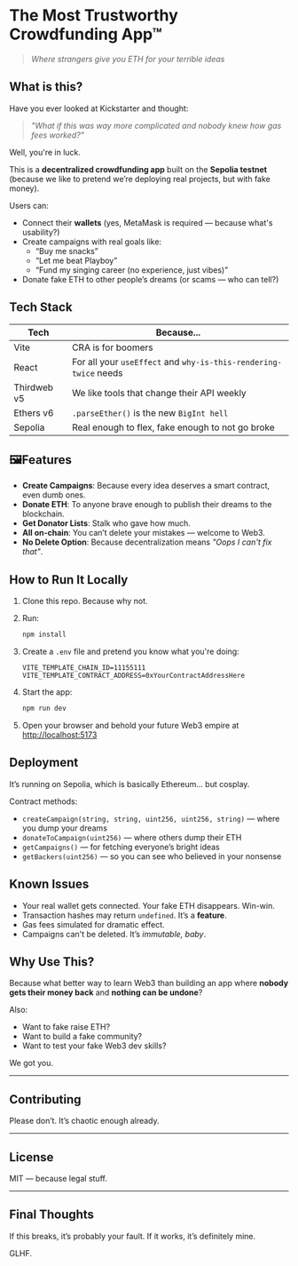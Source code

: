 # The Most Trustworthy Crowdfunding App™  
> *Where strangers give you ETH for your terrible ideas*

## What is this?

Have you ever looked at Kickstarter and thought:  
> *"What if this was way more complicated and nobody knew how gas fees worked?"*  

Well, you're in luck.

This is a **decentralized crowdfunding app** built on the **Sepolia testnet** (because we like to pretend we’re deploying real projects, but with fake money).  

Users can:
- Connect their **wallets** (yes, MetaMask is required — because what's usability?)
- Create campaigns with real goals like:
  - “Buy me snacks”
  - “Let me beat Playboy”
  - “Fund my singing career (no experience, just vibes)”
- Donate fake ETH to other people’s dreams (or scams — who can tell?)

## Tech Stack

| Tech         | Because... |
|--------------|------------|
| Vite         | CRA is for boomers |
| React        | For all your `useEffect` and `why-is-this-rendering-twice` needs |
| Thirdweb v5  | We like tools that change their API weekly |
| Ethers v6    | `.parseEther()` is the new `BigInt hell` |
| Sepolia      | Real enough to flex, fake enough to not go broke |

## 🖼Features

- **Create Campaigns**: Because every idea deserves a smart contract, even dumb ones.
- **Donate ETH**: To anyone brave enough to publish their dreams to the blockchain.
- **Get Donator Lists**: Stalk who gave how much.
- **All on-chain**: You can’t delete your mistakes — welcome to Web3.
- **No Delete Option**: Because decentralization means *"Oops I can't fix that"*.

## How to Run It Locally

1. Clone this repo. Because why not.
2. Run:

    ```bash
    npm install
    ```

3. Create a `.env` file and pretend you know what you're doing:

    ```env
    VITE_TEMPLATE_CHAIN_ID=11155111
    VITE_TEMPLATE_CONTRACT_ADDRESS=0xYourContractAddressHere
    ```

4. Start the app:

    ```bash
    npm run dev
    ```

5. Open your browser and behold your future Web3 empire at [http://localhost:5173](http://localhost:5173)

## Deployment

It’s running on Sepolia, which is basically Ethereum... but cosplay.

Contract methods:
- `createCampaign(string, string, uint256, uint256, string)` — where you dump your dreams
- `donateToCampaign(uint256)` — where others dump their ETH
- `getCampaigns()` — for fetching everyone’s bright ideas
- `getBackers(uint256)` — so you can see who believed in your nonsense

## Known Issues

- Your real wallet gets connected. Your fake ETH disappears. Win-win.
- Transaction hashes may return `undefined`. It’s a **feature**.
- Gas fees simulated for dramatic effect.
- Campaigns can't be deleted. It’s *immutable, baby*.

## Why Use This?

Because what better way to learn Web3 than building an app where **nobody gets their money back** and **nothing can be undone**?

Also:
- Want to fake raise ETH?
- Want to build a fake community?
- Want to test your fake Web3 dev skills?

We got you.

---

## Contributing

Please don’t. It’s chaotic enough already.

---

## License

MIT — because legal stuff.

---

## Final Thoughts

If this breaks, it’s probably your fault. If it works, it’s definitely mine.

GLHF.
